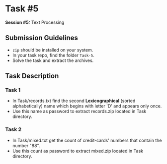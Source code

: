 # Task #5

**Session #5:** Text Processing

## Submission Guidelines

- `zip` should be installed on your system.
- In your task repo, find the folder `Task-5`.
- Solve the task and extract the archives.

## Task Description

### Task 1

- In Task/records.txt find the second **Lexicographical** (sorted alphabetically) name which begins with letter 'D' and appears only once.
- Use this name as password to extract records.zip located in Task directory.

### Task 2

- In Task/mixed.txt get the count of credit-cards' numbers that contain the number "88".
- Use this count as password to extract mixed.zip located in Task directory.
